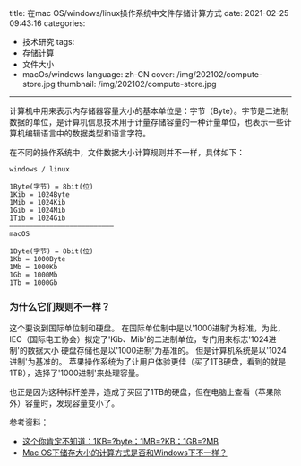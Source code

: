 title: 在mac OS/windows/linux操作系统中文件存储计算方式
date: 2021-02-25 09:43:16
categories: 
- 技术研究
tags: 
- 存储计算
- 文件大小
- macOs/windows
language: zh-CN
cover: /img/202102/compute-store.jpg
thumbnail: /img/202102/compute-store.jpg
---


计算机中用来表示内存储器容量大小的基本单位是：字节（Byte）。字节是二进制数据的单位，是计算机信息技术用于计量存储容量的一种计量单位，也表示一些计算机编辑语言中的数据类型和语言字符。

在不同的操作系统中，文件数据大小计算规则并不一样，具体如下：
```
windows / linux

1Byte(字节) = 8bit(位)
1Kib = 1024Byte
1Mib = 1024Kib
1Gib = 1024Mib
1Tib = 1024Gib
——————————————————————————
macOS

1Byte(字节) = 8bit(位)
1Kb = 1000Byte
1Mb = 1000Kb
1Gb = 1000Mb
1Tb = 1000Gb

```

### 为什么它们规则不一样？
这个要说到国际单位制和硬盘。
在国际单位制中是以'1000进制'为标准，为此，IEC（国际电工协会）拟定了'Kib、Mib'的二进制单位，专门用来标志'1024进制'的数据大小
硬盘存储也是以'1000进制'为基准的。
但是计算机系统是以'1024进制'为基准的。
苹果操作系统为了让用户体验更佳（买了1TB硬盘，看到的就是1TB），选择了'1000进制'来处理容量。

也正是因为这种标杆差异，造成了买回了1TB的硬盘，但在电脑上查看（苹果除外）容量时，发现容量变小了。

参考资料：
* [这个你肯定不知道：1KB=?byte；1MB=?KB；1GB=?MB](http://celeron633.blog.sohu.com/263502449.html)
* [Mac OS下储存大小的计算方式是否和Windows下不一样？](https://www.zhihu.com/question/29131863)
